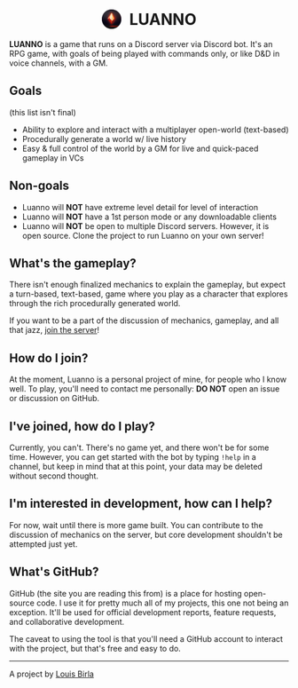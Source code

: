 <h1 align="center" class="heading">
	<img src="gem.png" height="35" />
	<span class="main-heading">LUANNO</span>
</h1>

**LUANNO** is a game that runs on a Discord server via Discord bot. It's an RPG game, with goals of being played with commands only, or like D&D in voice channels, with a GM.

## Goals

(this list isn't final)

- Ability to explore and interact with a multiplayer open-world (text-based)
- Procedurally generate a world w/ live history
- Easy & full control of the world by a GM for live and quick-paced gameplay in VCs

## Non-goals

- Luanno will **NOT** have extreme level detail for level of interaction
- Luanno will **NOT** have a 1st person mode or any downloadable clients
- Luanno will **NOT** be open to multiple Discord servers. However, it is open source. Clone the project to run Luanno on your own server!

## What's the gameplay?

There isn't enough finalized mechanics to explain the gameplay, but expect a turn-based, text-based, game where you play as a character that explores through the rich procedurally generated world.

If you want to be a part of the discussion of mechanics, gameplay, and all that jazz, [join the server](#how-do-i-join)!

## How do I join?

At the moment, Luanno is a personal project of mine, for people who I know well. To play, you'll need to contact me personally: **DO NOT** open an issue or discussion on GitHub.

## I've joined, how do I play?

Currently, you can't. There's no game yet, and there won't be for some time. However, you can get started with the bot by typing `!help` in a channel, but keep in mind that at this point, your data may be deleted without second thought.

## I'm interested in development, how can I help?

For now, wait until there is more game built. You can contribute to the discussion of mechanics on the server, but core development shouldn't be attempted just yet.

## What's GitHub?

GitHub (the site you are reading this from) is a place for hosting open-source code. I use it for pretty much all of my projects, this one not being an exception. It'll be used for official development reports, feature requests, and collaborative development.

The caveat to using the tool is that you'll need a GitHub account to interact with the project, but that's free and easy to do.

---

A project by [Louis Birla](https://birla.io)

<style>
.heading {
	display: flex;
	width: 100%;
	justify-content: center;
	align-items: center;
}
.main-heading {
	margin-left: 15px;
}
</style>
